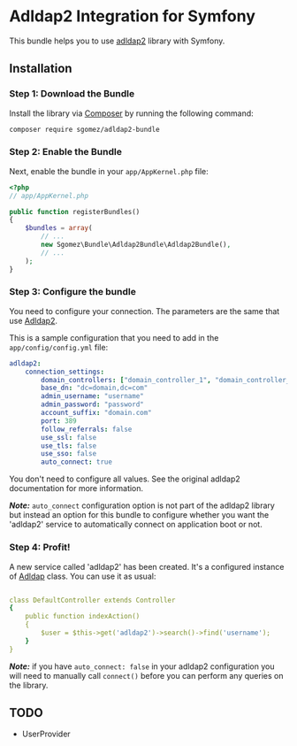# Adldap2 Integration for Symfony

This bundle helps you to use [adldap2](https://github.com/Adldap2/Adldap2) library with Symfony.

## Installation

### Step 1: Download the Bundle

Install the library via [Composer](https://getcomposer.org/) by
running the following command:

```bash
composer require sgomez/adldap2-bundle
```

### Step 2: Enable the Bundle

Next, enable the bundle in your `app/AppKernel.php` file:

```php
<?php
// app/AppKernel.php

public function registerBundles()
{
    $bundles = array(
        // ...
        new Sgomez\Bundle\Adldap2Bundle\Adldap2Bundle(),
        // ...
    );
}
```

### Step 3: Configure the bundle

You need to configure your connection. The parameters are the same that use
 [Adldap2](https://github.com/Adldap2/Adldap2/blob/v7.0/docs/configuration.md).
 
This is a sample configuration that you need to add in the `app/config/config.yml` file:

```yaml
adldap2:
    connection_settings:
        domain_controllers: ["domain_controller_1", "domain_controller_2"]
        base_dn: "dc=domain,dc=com"
        admin_username: "username"
        admin_password: "password"
        account_suffix: "domain.com"
        port: 389
        follow_referrals: false
        use_ssl: false
        use_tls: false
        use_sso: false
        auto_connect: true
```

You don't need to configure all values. See the original adldap2 documentation for more information.

**_Note:_** `auto_connect` configuration option is not part of the adldap2 library but instead an option for this bundle 
 to configure whether you want the 'adldap2' service to automatically connect on application boot or not. 

### Step 4: Profit!

A new service called 'adldap2' has been created. It's a configured instance of [Adldap](https://github.com/Adldap2/Adldap2/blob/v7.0/src/Adldap.php)
 class. You can use it as usual:
 
```yaml

class DefaultController extends Controller
{
    public function indexAction()
    {
        $user = $this->get('adldap2')->search()->find('username');
    }
}
```

**_Note:_** if you have `auto_connect: false` in your adldap2 configuration you will need to manually call `connect()` 
 before you can perform any queries on the library. 

## TODO

* UserProvider
